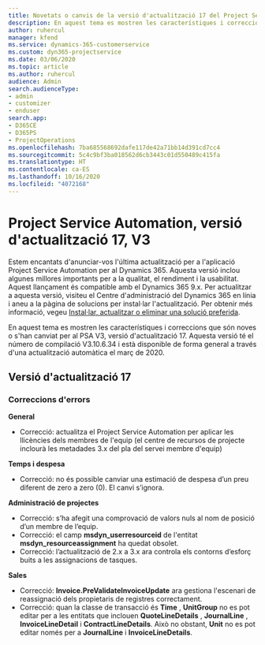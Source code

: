 ```yaml
---
title: Novetats o canvis de la versió d'actualització 17 del Project Service Automation, V3
description: En aquest tema es mostren les característiques i correccions disponibles al Project Service Automation V3, versió d'actualització 17.
author: ruhercul
manager: kfend
ms.service: dynamics-365-customerservice
ms.custom: dyn365-projectservice
ms.date: 03/06/2020
ms.topic: article
ms.author: ruhercul
audience: Admin
search.audienceType:
- admin
- customizer
- enduser
search.app:
- D365CE
- D365PS
- ProjectOperations
ms.openlocfilehash: 7ba685568692dafe117de42a71bb14d391cd7cc4
ms.sourcegitcommit: 5c4c9bf3ba018562d6cb3443c01d550489c415fa
ms.translationtype: HT
ms.contentlocale: ca-ES
ms.lasthandoff: 10/16/2020
ms.locfileid: "4072168"
---
```

# <a name="project-service-automation-update-release-17-v3"></a>Project Service Automation, versió d'actualització 17, V3

Estem encantats d'anunciar-vos l'última actualització per a l'aplicació Project Service Automation per al Dynamics 365. Aquesta versió inclou algunes millores importants per a la qualitat, el rendiment i la usabilitat.  Aquest llançament és compatible amb el Dynamics 365 9.x. Per actualitzar a aquesta versió, visiteu el Centre d'administració del Dynamics 365 en línia i aneu a la pàgina de solucions per instal·lar l'actualització. Per obtenir més informació, vegeu [Instal·lar, actualitzar o eliminar una solució preferida](https://docs.microsoft.com/power-platform/admin/install-remove-preferred-solution).

En aquest tema es mostren les característiques i correccions que són noves o s'han canviat per al PSA V3, versió d'actualització 17. Aquesta versió té el número de compilació V3.10.6.34 i està disponible de forma general a través d'una actualització automàtica el març de 2020.


## <a name="update-release-17"></a>Versió d'actualització 17

### <a name="bug-fixes"></a>Correccions d'errors

**General**

- Correcció: actualitza el Project Service Automation per aplicar les llicències dels membres de l'equip (el centre de recursos de projecte inclourà les metadades 3.x del pla del servei membre d'equip)
 
**Temps i despesa**

- Correcció: no és possible canviar una estimació de despesa d’un preu diferent de zero a zero (0). El canvi s’ignora.

**Administració de projectes**

- Correcció: s’ha afegit una comprovació de valors nuls al nom de posició d’un membre de l’equip.
- Correcció: el camp **msdyn_userresourceid** de l'entitat **msdyn_resourceassignment** ha quedat obsolet.
- Correcció: l’actualització de 2.x a 3.x ara controla els contorns d’esforç buits a les assignacions de tasques.

**Sales**

- Correcció: **Invoice.PreValidateInvoiceUpdate** ara gestiona l'escenari de reassignació dels propietaris de registres correctament.
- Correcció: quan la classe de transacció és **Time** , **UnitGroup** no es pot editar per a les entitats que inclouen **QuoteLineDetails** , **JournalLine** , **InvoiceLineDetail** i **ContractLineDetails**. Això no obstant, **Unit** no es pot editar només per a **JournalLine** i **InvoiceLineDetails**.



